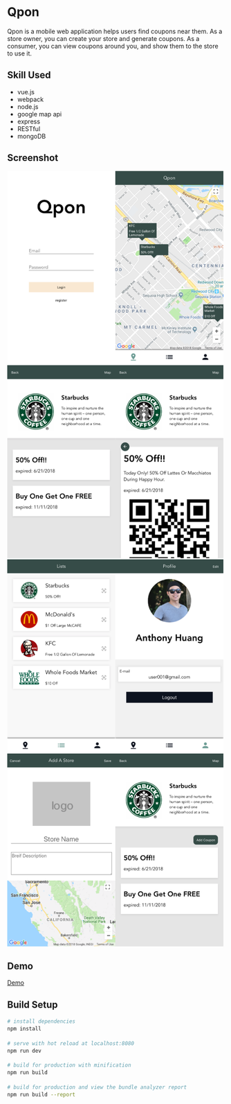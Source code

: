 # Qpon

Qpon is a mobile web application helps users find coupons near them.  As a store owner, you can create your store and generate coupons. As a consumer, you can view coupons around you, and show them to the store to use it. 


## Skill Used
* vue.js
* webpack
* node.js
* google map api
* express
* RESTful
* mongoDB

## Screenshot
<img src=screenshot/1.png width="250"/><img src=screenshot/2.png width="250"/><img src=screenshot/3.png width="250"/><img src=screenshot/4.png width="250"/><img src=screenshot/5.png width="250"/><img src=screenshot/6.png width="250"/><img src=screenshot/7.png width="250"/><img src=screenshot/8.png width="250"/>

## Demo
[Demo](http://anthonysyhuang.com/projects/Qpon/)

## Build Setup

``` bash
# install dependencies
npm install

# serve with hot reload at localhost:8080
npm run dev

# build for production with minification
npm run build

# build for production and view the bundle analyzer report
npm run build --report
```
